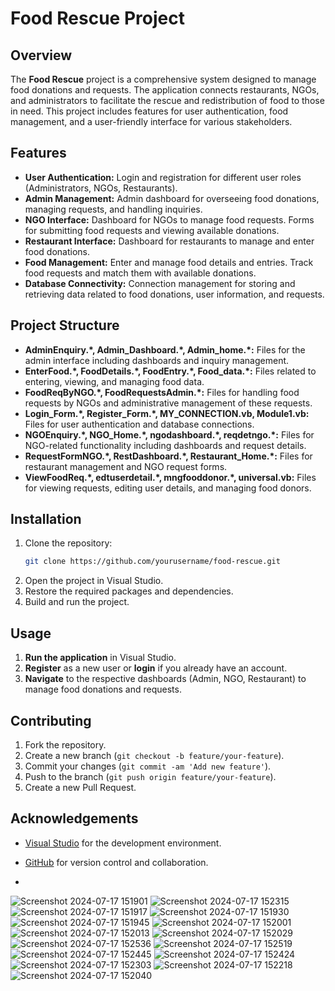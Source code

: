 # Food Rescue Project

## Overview

The **Food Rescue** project is a comprehensive system designed to manage food donations and requests. The application connects restaurants, NGOs, and administrators to facilitate the rescue and redistribution of food to those in need. This project includes features for user authentication, food management, and a user-friendly interface for various stakeholders.

## Features

<ul>
    <li><strong>User Authentication:</strong> Login and registration for different user roles (Administrators, NGOs, Restaurants).</li>
    <li><strong>Admin Management:</strong> Admin dashboard for overseeing food donations, managing requests, and handling inquiries.</li>
    <li><strong>NGO Interface:</strong> Dashboard for NGOs to manage food requests. Forms for submitting food requests and viewing available donations.</li>
    <li><strong>Restaurant Interface:</strong> Dashboard for restaurants to manage and enter food donations.</li>
    <li><strong>Food Management:</strong> Enter and manage food details and entries. Track food requests and match them with available donations.</li>
    <li><strong>Database Connectivity:</strong> Connection management for storing and retrieving data related to food donations, user information, and requests.</li>
</ul>

## Project Structure

<ul>
    <li><strong>AdminEnquiry.*, Admin_Dashboard.*, Admin_home.*:</strong> Files for the admin interface including dashboards and inquiry management.</li>
    <li><strong>EnterFood.*, FoodDetails.*, FoodEntry.*, Food_data.*:</strong> Files related to entering, viewing, and managing food data.</li>
    <li><strong>FoodReqByNGO.*, FoodRequestsAdmin.*:</strong> Files for handling food requests by NGOs and administrative management of these requests.</li>
    <li><strong>Login_Form.*, Register_Form.*, MY_CONNECTION.vb, Module1.vb:</strong> Files for user authentication and database connections.</li>
    <li><strong>NGOEnquiry.*, NGO_Home.*, ngodashboard.*, reqdetngo.*:</strong> Files for NGO-related functionality including dashboards and request details.</li>
    <li><strong>RequestFormNGO.*, RestDashboard.*, Restaurant_Home.*:</strong> Files for restaurant management and NGO request forms.</li>
    <li><strong>ViewFoodReq.*, edtuserdetail.*, mngfooddonor.*, universal.vb:</strong> Files for viewing requests, editing user details, and managing food donors.</li>
</ul>

## Installation

1. Clone the repository:
    ```bash
    git clone https://github.com/yourusername/food-rescue.git
    ```
2. Open the project in Visual Studio.
3. Restore the required packages and dependencies.
4. Build and run the project.

## Usage

1. **Run the application** in Visual Studio.
2. **Register** as a new user or **login** if you already have an account.
3. **Navigate** to the respective dashboards (Admin, NGO, Restaurant) to manage food donations and requests.

## Contributing

1. Fork the repository.
2. Create a new branch (`git checkout -b feature/your-feature`).
3. Commit your changes (`git commit -am 'Add new feature'`).
4. Push to the branch (`git push origin feature/your-feature`).
5. Create a new Pull Request.


## Acknowledgements

- [Visual Studio](https://visualstudio.microsoft.com/) for the development environment.
- [GitHub](https://github.com/) for version control and collaboration.

- 
![Screenshot 2024-07-17 151901](https://github.com/user-attachments/assets/63422825-3548-4279-b516-0af38348a4bb)
![Screenshot 2024-07-17 152315](https://github.com/user-attachments/assets/aae6ac46-83f0-4cbd-9969-92db67d6bc3b)
![Screenshot 2024-07-17 151917](https://github.com/user-attachments/assets/cb38006b-4bdc-463c-a2bb-52edf59a2a06)
![Screenshot 2024-07-17 151930](https://github.com/user-attachments/assets/21b61809-d9ee-4133-bcf8-b83ef6a48703)
![Screenshot 2024-07-17 151945](https://github.com/user-attachments/assets/267af01b-ceb5-40d3-bb2b-69c5e22dd84e)
![Screenshot 2024-07-17 152001](https://github.com/user-attachments/assets/90f0cb90-0f63-41ef-928f-eb173fa0792a)
![Screenshot 2024-07-17 152013](https://github.com/user-attachments/assets/0c633634-5e02-41b8-b47f-e068d3499a13)
![Screenshot 2024-07-17 152029](https://github.com/user-attachments/assets/c013a2d3-08a8-49df-a243-c60e7a31d283)
![Screenshot 2024-07-17 152536](https://github.com/user-attachments/assets/539f156a-cbf3-4a28-8706-03ac2093dc13)
![Screenshot 2024-07-17 152519](https://github.com/user-attachments/assets/23d19604-d9ff-4837-b504-b63020b02bed)
![Screenshot 2024-07-17 152445](https://github.com/user-attachments/assets/94d2bd5f-7361-42c9-8dce-1986471e477c)
![Screenshot 2024-07-17 152424](https://github.com/user-attachments/assets/fcb77396-b508-44bc-bff1-7cbe44df6e08)
![Screenshot 2024-07-17 152303](https://github.com/user-attachments/assets/33dd118a-4b70-43ac-a8b6-3d9fbc90553b)
![Screenshot 2024-07-17 152218](https://github.com/user-attachments/assets/42c4cac9-af59-4cfc-8a96-9b7894552d27)
![Screenshot 2024-07-17 152040](https://github.com/user-attachments/assets/4a00cf9f-c17b-46f6-84d6-7f29be6497e0)




